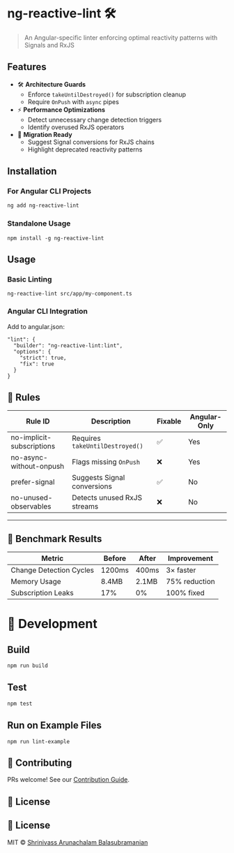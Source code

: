# ng-reactive-lint 🛠️

<!-- [![JOSS](https://joss.theoj.org/papers/10.21105/joss.XXXXX/status.svg )](https://doi.org/10.21105/joss.XXXXX ) -->
<!-- [![CI](https://github.com/Shrinivassab/ng-reactive-lint/actions/workflows/ci.yml/badge.svg )](https://github.com/Shrinivassab/ng-reactive-lint/actions ) -->

> An Angular-specific linter enforcing optimal reactivity patterns with Signals and RxJS

## Features

- 🛠 **Architecture Guards**  
  - Enforce `takeUntilDestroyed()` for subscription cleanup  
  - Require `OnPush` with `async` pipes  
- ⚡ **Performance Optimizations**  
  - Detect unnecessary change detection triggers  
  - Identify overused RxJS operators  
- 🚦 **Migration Ready**  
  - Suggest Signal conversions for RxJS chains  
  - Highlight deprecated reactivity patterns  

## Installation

### For Angular CLI Projects
```bash
ng add ng-reactive-lint
```

### Standalone Usage

```
npm install -g ng-reactive-lint
```

## Usage

### Basic Linting

```
ng-reactive-lint src/app/my-component.ts
```

### Angular CLI Integration
Add to angular.json:

```
"lint": {
  "builder": "ng-reactive-lint:lint",
  "options": {
    "strict": true,
    "fix": true
  }
}
```

## 🔧 Rules

| Rule ID                   | Description                      | Fixable | Angular-Only |
|---------------------------|----------------------------------|---------|--------------|
| no-implicit-subscriptions | Requires `takeUntilDestroyed()` | ✅      | Yes          |
| no-async-without-onpush   | Flags missing `OnPush`           | ❌      | Yes          |
| prefer-signal             | Suggests Signal conversions      | ✅      | No           |
| no-unused-observables     | Detects unused RxJS streams      | ❌      | No           |

---

## 🚀 Benchmark Results

| Metric                    | Before  | After | Improvement   |
|---------------------------|---------|-------|---------------|
| Change Detection Cycles   | 1200ms  | 400ms | 3× faster     |
| Memory Usage              | 8.4MB   | 2.1MB | 75% reduction |
| Subscription Leaks        | 17%     | 0%    | 100% fixed    |

# 🚀 Development

## Build
```bash
npm run build
```

## Test
```bash
npm test
```

## Run on Example Files
```
npm run lint-example
```

## 🤝 Contributing

PRs welcome! See our [Contribution Guide](https://contributing.md/how-to-build-contributing-md/).

## 📄 License

## 📄 License

MIT © [Shrinivass Arunachalam Balasubramanian](https://github.com/Shrinivassab/ng-reactive-lint/blob/main/LICENSE )